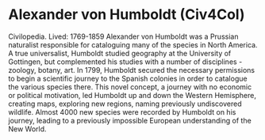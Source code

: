 # Alexander von Humboldt (Civ4Col)

Civilopedia.
Lived: 1769-1859
Alexander von Humboldt was a Prussian naturalist responsible for cataloguing many of the species in North America. A true universalist, Humboldt studied geography at the University of Gottingen, but complemented his studies with a number of disciplines - zoology, botany, art. In 1799, Humboldt secured the necessary permissions to begin a scientific journey to the Spanish colonies in order to catalogue the various species there. This novel concept, a journey with no economic or political motivation, led Humboldt up and down the Western Hemisphere, creating maps, exploring new regions, naming previously undiscovered wildlife. Almost 4000 new species were recorded by Humboldt on his journey, leading to a previously impossible European understanding of the New World.